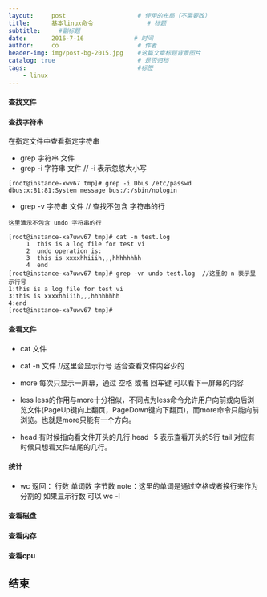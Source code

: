```yaml
---
layout:     post                    # 使用的布局（不需要改）
title:      基本linux命令               # 标题 
subtitle:     #副标题
date:       2016-7-16              # 时间
author:     co                      # 作者
header-img: img/post-bg-2015.jpg    #这篇文章标题背景图片
catalog: true                       # 是否归档
tags:                               #标签
    - linux
---
```


#### 查找文件

#### 查找字符串
在指定文件中查看指定字符串
- grep 字符串 文件
- grep -i 字符串 文件 // -i 表示忽悠大小写 

```
[root@instance-xwv67 tmp]# grep -i Dbus /etc/passwd
dbus:x:81:81:System message bus:/:/sbin/nologin

```
- grep -v 字符串 文件 // 查找不包含 字符串的行

```
这里演示不包含 undo 字符串的行

[root@instance-xa7uwv67 tmp]# cat -n test.log 
     1	this is a log file for test vi
     2	undo operation is:
     3	this is xxxxhhiiih,,,hhhhhhhh
     4	end
[root@instance-xa7uwv67 tmp]# grep -vn undo test.log  //这里的 n 表示显示行号
1:this is a log file for test vi
3:this is xxxxhhiiih,,,hhhhhhhh
4:end
[root@instance-xa7uwv67 tmp]# 

```
#### 查看文件

- cat 文件
- cat -n 文件 //这里会显示行号
适合查看文件内容少的

- more
每次只显示一屏幕，通过 空格 或者 回车键 可以看下一屏幕的内容 
  
- less
less的作用与more十分相似，不同点为less命令允许用户向前或向后浏览文件(PageUp键向上翻页，PageDown键向下翻页)，而more命令只能向前浏览。也就是more只能有一个方向。

- head 
有时候指向看文件开头的几行 head -5 表示查看开头的5行
tail
对应有时候只想看文件结尾的几行。

#### 统计
- wc 
返回： 行数 单词数 字节数
note：这里的单词是通过空格或者换行来作为分割的  如果显示行数 可以 wc -l

#### 查看磁盘
#### 查看内存
#### 查看cpu

## 结束